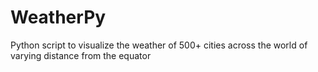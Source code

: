 # WeatherPy
Python script to visualize the weather of 500+ cities across the world of varying distance from the equator
